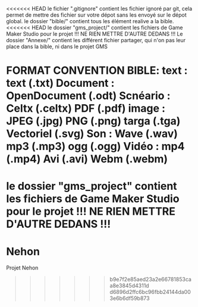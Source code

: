 <<<<<<< HEAD
le fichier ".gitignore" contient les fichier ignoré par git, cela permet de mettre des fichier sur votre dépot sans les envoyé sur le dépot global.
le dossier "bible/" contient tous les élément realive a la bible.
<<<<<<< HEAD
le dossier "gms_project/" contient les fichiers de Game Maker Studio pour le projet !!! NE RIEN METTRE D'AUTRE DEDANS !!!
Le dossier "Annexe/" contient les différent fichier partager, qui n'on pas leur place dans la bible, ni dans le projet GMS

FORMAT CONVENTION BIBLE:
text		: text (.txt)
Document 	: OpenDocument (.odt)
Scnéario 	: Celtx (.celtx) PDF (.pdf)
image		: JPEG (.jpg) PNG (.png) targa (.tga) Vectoriel (.svg)
Son			: Wave (.wav) mp3 (.mp3) ogg (.ogg)
Vidéo 		: mp4 (.mp4) Avi (.avi) Webm (.webm)
=======
le dossier "gms_project" contient les fichiers de Game Maker Studio pour le projet !!! NE RIEN METTRE D'AUTRE DEDANS !!!
=======
# Nehon
Projet Nehon
>>>>>>> b9e7f2e85aed23a2e66781853caa8e3845d4311d
>>>>>>> d6896d2ffc6bc96fbb24144da003e6b6df59b873
